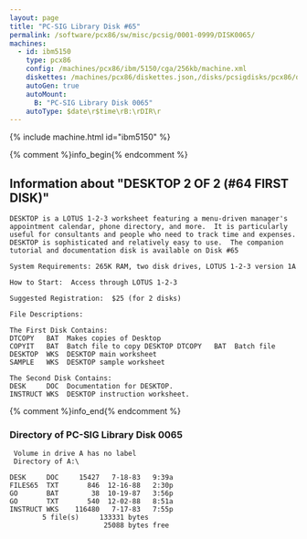 ```yaml
---
layout: page
title: "PC-SIG Library Disk #65"
permalink: /software/pcx86/sw/misc/pcsig/0001-0999/DISK0065/
machines:
  - id: ibm5150
    type: pcx86
    config: /machines/pcx86/ibm/5150/cga/256kb/machine.xml
    diskettes: /machines/pcx86/diskettes.json,/disks/pcsigdisks/pcx86/diskettes.json
    autoGen: true
    autoMount:
      B: "PC-SIG Library Disk 0065"
    autoType: $date\r$time\rB:\rDIR\r
---
```


{% include machine.html id="ibm5150" %}

{% comment %}info_begin{% endcomment %}

## Information about "DESKTOP 2 OF 2  (#64 FIRST DISK)"

    DESKTOP is a LOTUS 1-2-3 worksheet featuring a menu-driven manager's
    appointment calendar, phone directory, and more.  It is particularly
    useful for consultants and people who need to track time and expenses.
    DESKTOP is sophisticated and relatively easy to use.  The companion
    tutorial and documentation disk is available on Disk #65
    
    System Requirements: 265K RAM, two disk drives, LOTUS 1-2-3 version 1A
    
    How to Start:  Access through LOTUS 1-2-3
    
    Suggested Registration:  $25 (for 2 disks)
    
    File Descriptions:
    
    The First Disk Contains:
    DTCOPY   BAT  Makes copies of Desktop
    COPYIT   BAT  Batch file to copy DESKTOP DTCOPY   BAT  Batch file
    DESKTOP  WKS  DESKTOP main worksheet
    SAMPLE   WKS  DESKTOP sample worksheet
    
    The Second Disk Contains:
    DESK     DOC  Documentation for DESKTOP.
    INSTRUCT WKS  DESKTOP instruction worksheet.
{% comment %}info_end{% endcomment %}


### Directory of PC-SIG Library Disk 0065

     Volume in drive A has no label
     Directory of A:\

    DESK     DOC     15427   7-18-83   9:39a
    FILES65  TXT       846  12-16-88   2:30p
    GO       BAT        38  10-19-87   3:56p
    GO       TXT       540  12-02-88   8:51a
    INSTRUCT WKS    116480   7-17-83   7:55p
            5 file(s)     133331 bytes
                           25088 bytes free
